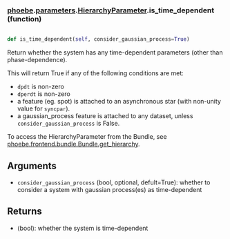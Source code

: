 ### [phoebe](phoebe.md).[parameters](phoebe.parameters.md).[HierarchyParameter](phoebe.parameters.HierarchyParameter.md).is_time_dependent (function)


```py

def is_time_dependent(self, consider_gaussian_process=True)

```



Return whether the system has any time-dependent parameters (other than
phase-dependence).

This will return True if any of the following conditions are met:
* `dpdt` is non-zero
* `dperdt` is non-zero
* a feature (eg. spot) is attached to an asynchronous star (with
    non-unity value for `syncpar`).
* a gaussian_process feature is attached to any dataset, unless
    `consider_gaussian_process` is False.

To access the HierarchyParameter from the Bundle, see
 [phoebe.frontend.bundle.Bundle.get_hierarchy](phoebe.frontend.bundle.Bundle.get_hierarchy.md).

Arguments
---------
* `consider_gaussian_process` (bool, optional, defult=True): whether
    to consider a system with gaussian process(es) as time-dependent

Returns
---------
* (bool): whether the system is time-dependent

